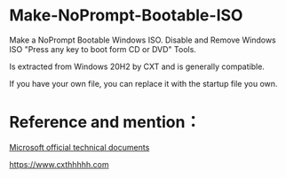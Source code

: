 # Make-NoPrompt-Bootable-ISO
 Make a NoPrompt Bootable Windows ISO. Disable and Remove Windows ISO "Press any key to boot form CD or DVD" Tools.

Is extracted from Windows 20H2 by CXT and is generally compatible.

If you have your own file, you can replace it with the startup file you own.


# Reference and mention：
[Microsoft official technical documents](https://docs.microsoft.com/zh-cn/archive/blogs/jhoward/hyper-v-generation-2-virtual-machines-part-9)

https://www.cxthhhhh.com